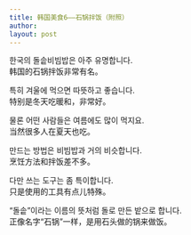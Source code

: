 ```yaml
---
title: 韩国美食6——石锅拌饭（附照） 
author:
layout: post
---
```

<p>한국의 돌솥비빔밥은 아주 유명합니다.<br />
韩国的石锅拌饭非常有名。</p>
<p>특히 겨울에 먹으면 따뜻하고 좋습니다.<br />
特别是冬天吃暖和，非常好。</p>
<p>물론 어떤 사람들은 여름에도 많이 먹지요.<br />
当然很多人在夏天也吃。</p>
<p>만드는 방법은 비빔밥과 거의 비슷합니다.<br />
烹饪方法和拌饭差不多。</p>
<p>다만 쓰는 도구는 좀 특이합니다.<br />
只是使用的工具有点儿特殊。</p>
<p>“돌솥”이라는 이름의 뜻처럼 돌로 만든 밭으로 합니다.<br />
正像名字“石锅”一样，是用石头做的锅来做饭。</p>
